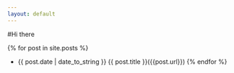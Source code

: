 ```yaml
---
layout: default
---
```

#Hi there

{% for post in site.posts %}
* {{ post.date | date_to_string }}  {{ post.title }}({{post.url}})
{% endfor %}
